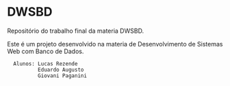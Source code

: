 # DWSBD
Repositório do trabalho final da materia DWSBD.

Este é um projeto desenvolvido na materia de Desenvolvimento de Sistemas Web com Banco de Dados.

      Alunos: Lucas Rezende
              Eduardo Augusto
              Giovani Paganini
              
